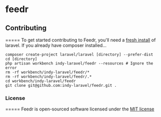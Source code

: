 feedr
=====


## Contributing
=====
To get started contributing to Feedr, you'll need a [fresh install](http://laravel.com/docs/installation#install-laravel) of laravel. If you already have composer installed...
```
composer create-project laravel/laravel [directory] --prefer-dist
cd [directory]
php artisan workbench indy-laravel/feedr --resources # Ignore the error
rm -rf workbench/indy-laravel/feedr/*
rm -rf workbench/indy-laravel/feedr/.*
cd workbench/indy-laravel/feedr
git clone git@github.com:indy-laravel/feedr.git .
```

### License
=====
Feedr is open-sourced software licensed under the [MIT license](http://opensource.org/licenses/MIT)
